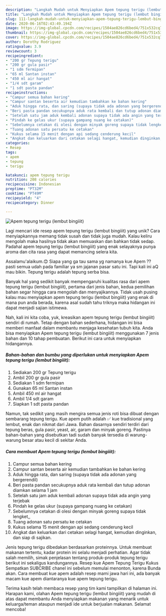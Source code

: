 ```yaml
---
description: "Langkah Mudah untuk Menyiapkan Apem tepung terigu (lembut bingiiit) Anti Gagal"
title: "Langkah Mudah untuk Menyiapkan Apem tepung terigu (lembut bingiiit) Anti Gagal"
slug: 111-langkah-mudah-untuk-menyiapkan-apem-tepung-terigu-lembut-bingiiit-anti-gagal
date: 2020-06-16T02:43:49.194Z
image: https://img-global.cpcdn.com/recipes/1504ae826cd6bed4/751x532cq70/apem-tepung-terigu-lembut-bingiiit-foto-resep-utama.jpg
thumbnail: https://img-global.cpcdn.com/recipes/1504ae826cd6bed4/751x532cq70/apem-tepung-terigu-lembut-bingiiit-foto-resep-utama.jpg
cover: https://img-global.cpcdn.com/recipes/1504ae826cd6bed4/751x532cq70/apem-tepung-terigu-lembut-bingiiit-foto-resep-utama.jpg
author: Dorothy Rodriguez
ratingvalue: 3.9
reviewcount: 3
recipeingredient:
- "200 gr Tepung terigu"
- "200 gr gula pasir"
- "1 sdm fermipan"
- "65 ml Santan instan"
- "450 ml air hangat"
- "1/4 sdt garam"
- "1 sdt pasta pandan"
recipeinstructions:
- "Campur semua bahan kering"
- "Campur santan beserta air kemudian tambahkan ke bahan kering"
- "Aduk hingga rata, dan saring (supaya tidak ada adonan yang bergerendil)"
- "Beri pasta pandan secukupnya aduk rata kembali dan tutup adonan diamkan selama 1 jam"
- "Setelah satu jam aduk kembali adonan supaya tidak ada angin yang terjebak"
- "Pindah ke gelas ukur (supaya gampang nuang ke cetakan)"
- "Sebelumnya cetakan di olesi dengan minyak goreng supaya tidak lengket,,"
- "Tuang adonan satu persatu ke cetakan"
- "Kukus selama 15 menit dengan api sedang cenderung kecil"
- "Angkat dan keluarkan dari cetakan selagi hangat, kemudian dinginkan, dan siap di sajikan."
categories:
- Resep
tags:
- apem
- tepung
- terigu

katakunci: apem tepung terigu 
nutrition: 208 calories
recipecuisine: Indonesian
preptime: "PT32M"
cooktime: "PT49M"
recipeyield: "4"
recipecategory: Dinner

---
```



![Apem tepung terigu (lembut bingiiit)](https://img-global.cpcdn.com/recipes/1504ae826cd6bed4/751x532cq70/apem-tepung-terigu-lembut-bingiiit-foto-resep-utama.jpg)

Lagi mencari ide resep apem tepung terigu (lembut bingiiit) yang unik? Cara menyiapkannya memang tidak susah dan tidak juga mudah. Kalau keliru mengolah maka hasilnya tidak akan memuaskan dan bahkan tidak sedap. Padahal apem tepung terigu (lembut bingiiit) yang enak selayaknya punya aroma dan cita rasa yang dapat memancing selera kita.

Assalamu&#39;alaikum.😊 Siapa yang ga tau sama yg namanya kue Apem ?? pasti semua udah pada familiar ya sm jajanan pasar satu ini. Tapi kali ini aQ mau bikin. Tepung terigu adalah tepung serba bisa.

Banyak hal yang sedikit banyak mempengaruhi kualitas rasa dari apem tepung terigu (lembut bingiiit), pertama dari jenis bahan, kedua pemilihan bahan segar hingga cara mengolah dan menyajikannya. Tidak usah pusing kalau mau menyiapkan apem tepung terigu (lembut bingiiit) yang enak di mana pun anda berada, karena asal sudah tahu triknya maka hidangan ini dapat menjadi sajian istimewa.


Nah, kali ini kita coba, yuk, kreasikan apem tepung terigu (lembut bingiiit) sendiri di rumah. Tetap dengan bahan sederhana, hidangan ini bisa memberi manfaat dalam membantu menjaga kesehatan tubuh kita. Anda bisa menyiapkan Apem tepung terigu (lembut bingiiit) menggunakan 7 jenis bahan dan 10 tahap pembuatan. Berikut ini cara untuk menyiapkan hidangannya.

<!--inarticleads1-->

##### Bahan-bahan dan bumbu yang diperlukan untuk menyiapkan Apem tepung terigu (lembut bingiiit):

1. Sediakan 200 gr Tepung terigu
1. Ambil 200 gr gula pasir
1. Sediakan 1 sdm fermipan
1. Gunakan 65 ml Santan instan
1. Ambil 450 ml air hangat
1. Ambil 1/4 sdt garam
1. Siapkan 1 sdt pasta pandan


Namun, tak sedikit yang masih mengira semua jenis roti bisa dibuat dengan sembarang tepung terigu. Kue apem putih adalah ✅ kue tradisional yang lembut, enak dan nikmat dari Jawa. Bahan dasarnya sendiri terdiri dari tepung beras, gula pasir, yeast, air, garam dan minyak goreng. Pastinya bahan-bahan yang disebutkan tadi sudah banyak tersedia di warung-warung besar atau kecil di sekitar Anda. 

<!--inarticleads2-->

##### Cara membuat Apem tepung terigu (lembut bingiiit):

1. Campur semua bahan kering
1. Campur santan beserta air kemudian tambahkan ke bahan kering
1. Aduk hingga rata, dan saring (supaya tidak ada adonan yang bergerendil)
1. Beri pasta pandan secukupnya aduk rata kembali dan tutup adonan diamkan selama 1 jam
1. Setelah satu jam aduk kembali adonan supaya tidak ada angin yang terjebak
1. Pindah ke gelas ukur (supaya gampang nuang ke cetakan)
1. Sebelumnya cetakan di olesi dengan minyak goreng supaya tidak lengket,,
1. Tuang adonan satu persatu ke cetakan
1. Kukus selama 15 menit dengan api sedang cenderung kecil
1. Angkat dan keluarkan dari cetakan selagi hangat, kemudian dinginkan, dan siap di sajikan.


Jenis tepung terigu dibedakan berdasarkan proteinnya. Untuk membuat makanan tertentu, kadar protein ini selalu menjadi perhatian. Agar tidak salah memilih, simak penjelasan tentang produk-produk tepung terigu berikut ini sekaligus kandungannya. Resep kue Apem Tepung Terigu Kukus Sempatkan SUBCRIBE chanel ini sebelum memulai menonton, karena Bunda akan. Cara membuat kue apem adalah resep mami jawa hari ini, ada banyak macam kue apem diantaranya kue apem tepung terigu. 

Terima kasih telah membaca resep yang tim kami tampilkan di halaman ini. Harapan kami, olahan Apem tepung terigu (lembut bingiiit) yang mudah di atas dapat membantu Anda menyiapkan makanan yang menarik untuk keluarga/teman ataupun menjadi ide untuk berjualan makanan. Selamat mencoba!
